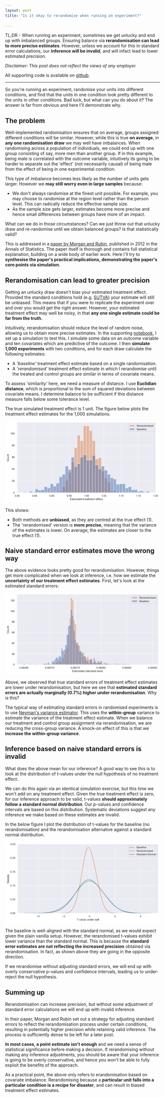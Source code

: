 ```yaml
---
layout: post
title: "Is it okay to rerandomise when running an experiment?"

---
```


TL;DR - When running an experiment, sometimes we get unlucky and end up with imbalanced groups. Ensuring balance via **rerandomisation can lead to more precise estimates**. However, unless we account for this in standard error calculations, our **inference will be invalid**, and will infact lead to lower estimated precision.

*Disclaimer: This post does not reflect the views of any employer.*

All supporting code is available on [github](https://github.com/jackblun/rerandomisation/blob/main/Rerandomisation.ipynb).

---

So you're running an experiment, randomise your units into different conditions, and find that the units in one condition look pretty different to the units in other conditions. Bad luck, but what can you do about it? The answer is far from obvious and here I'll demonstrate why.



## The problem

Well-implemented randomisation ensures that on average, groups assigned different conditions will be similar. However, while this is true **on average**, in **any one randomisation draw** we may well have imbalances. When randomising across a population of individuals, we could end up with one group consisting of say, more men than another group. If in this example, being male is correlated with the outcome variable, intuitively its going to be harder to separate out the 'effect' (not necessarily causal) of being male from the effect of being in one experimental condition.

This type of imbalance becomes less likely as the number of units gets larger. However we **may still worry even in large samples** because:
- We don't always randomise at the finest unit possible. For example, you may choose to randomise at the region level rather than the person level. This can radically reduce the effective sample size.
- As the sample size gets larger, estimates become more precise and hence small differences between groups have more of an impact.

What can we do in those circumstances? Can we just throw out that unlucky draw and re-randomise until we obtain balanced groups? Is that statistically valid?

This is addressed in a [paper by Morgan and Rubin](https://arxiv.org/pdf/1207.5625.pdf), published in 2012 in the Annals of Statistics. The paper itself is thorough and contains full statistical explanation, building on a wide body of earlier work. Here I'll try to **synthesise the paper's practical implications, demonstrating the paper's core points via simulation.** 

## Rerandomisation can lead to greater precision

Getting an unlucky draw doesn't bias your estimated treatment effect. Provided the standard conditions hold (e.g. [SUTVA](https://en.wikipedia.org/wiki/Rubin_causal_model#Stable_unit_treatment_value_assumption_(SUTVA))) your estimate will still be unbiased. This means that if you were to replicate the experiment over and over you would get the right answer. However, your estimated treatment effect may well be noisy, in that **any one single estimate could be far from the truth.**

Intuitively, rerandomisation should reduce the level of random noise, allowing us to obtain more precise estimates. In the supporting [notebook](https://github.com/jackblun/rerandomisation/blob/main/Rerandomisation.ipynb), I set up a simulation to test this. I simulate some data on an outcome variable and ten covariates which are predictive of the outcome. I then **simulate 1,000 experiments** with two conditions, and for each draw calculate the following estimates:
- A *'baseline'* treatment effect estimate based on a single randomisation.
- A *'rerandomised'* treatment effect estimate in which I rerandomise until the treated and control groups are similar in terms of covariate means.

To assess 'similarity' here, we need a measure of distance. I use **Euclidian distance**, which is proportional to the sum of squared deviations between covariate means. I determine balance to be sufficient if this distance measure falls below some tolerance level. 

The true simulated treatment effect is 1 unit. The figure below plots the treatment effect estimates for the 1,000 simulations.

![Treatment Effects](/assets/images/treatment_effects.png)

This shows:
- Both methods are **unbiased**, as they are centred at the true effect (1).
- The 'rerandomised' version is **more precise**, meaning that the variance of the estimates is lower. On average, the estimates are closer to the true effect (1).

## Naive standard error estimates move the wrong way

The above evidence looks pretty good for rerandomisation. However, things get more complicated when we look at inference, i.e. how we estimate the **uncertainty of our treatment effect estimates**. First, let's look at the estimated standard errors:

![Standard Errors](/assets/images/standard_errors.png)

Above, we observed that true standard errors of treatment effect estimates are lower under rerandomisation, but here we see that **estimated standard errors are actually marginally (0.7%) higher under rerandomisation**. Why is this?

The typical way of estimating standard errors in randomised experiments is to use [Neyman's variance estimator](https://imai.fas.harvard.edu/teaching/files/ate.pdf). This uses the **within-group** variance to estimate the variance of the treatment effect estimate. When we balance our treatment and control group assignment via rerandomisation, we are reducing the cross-group variance. A knock-on effect of this is that we **increase the within-group variance**. 

## Inference based on naive standard errors is invalid

What does the above mean for our inference? A good way to see this is to look at the distribution of t-values under the null hypothesis of no treatment effect. 

We can do this again via an identical simulation exercise, but this time we won't add on any treatment effect. Given the true treatment effect is zero, for our inference approach to be valid, t-values **should approximately follow a standard normal distribution**. Our p-values and confidence intervals are based on this distribution. Systematic deviations suggest any inference we make based on these estimates are invalid.

In the below figure I plot the distribution of t-values for the baseline (no rerandomisation) and the rerandomisation alternative against a standard normal distribution.

![T-values](/assets/images/t_stats.png)

The baseline is well-aligned with the standard normal, as we would expect given the plain vanilla setup. However, the rerandomised t-values exhibit lower variance than the standard normal. This is because the **standard error estimates are not reflecting the increased precision** obtained via rerandomisation. In fact, as shown above they are going in the opposite direction.

If we rerandomise without adjusting standard errors, we will end up with overly conservative p-values and confidence intervals, leading us to under-reject the null hypothesis.

## Summing up

Rerandomisation can increase precision, but without some adjustment of standard error calculations we will end up with invalid inference. 

In their paper, Morgan and Rubin set out a strategy for adjusting standard errors to reflect the rerandomisation process under certain conditions, resulting in potentially higher precision while retaining valid inference. The process is sufficiently dense to be left for a later post.

**In most cases, a point estimate isn't enough** and we need a sense of statistical significance before making a decision. If rerandomising without making any inference adjustments, you should be aware that your inference is going to be overly conservative, and hence you won't be able to fully exploit the benefits of the approach. 

As a practical point, the above only refers to erandomisation based on covariate imbalance. Rerandomising because a **particular unit falls into a particular condition is a recipe for disaster**, and can result in biased treatment effect estimates.

